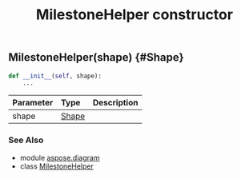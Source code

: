 ﻿---
title: MilestoneHelper constructor
second_title: Aspose.Diagram for Python via .NET API References
description: 
type: docs
weight: 10
url: /python-net/aspose.diagram/milestonehelper/__init__/
is_root: false
---

## MilestoneHelper(shape) {#Shape}



```python
def __init__(self, shape):
    ...
```


| Parameter | Type | Description |
| :- | :- | :- |
| shape | [Shape](/diagram/python-net/aspose.diagram/shape) |  |



### See Also
* module [aspose.diagram](../../)
* class [MilestoneHelper](/diagram/python-net/aspose.diagram/milestonehelper)
